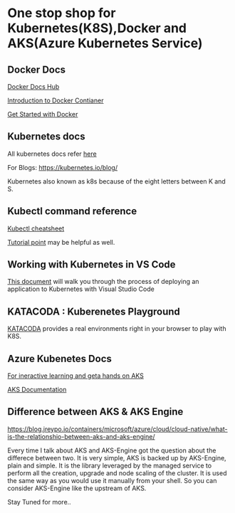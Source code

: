 
# One stop shop for Kubernetes(K8S),Docker and AKS(Azure Kubernetes Service)

## Docker Docs

[Docker Docs Hub](https://docs.docker.com/)

[Introduction to Docker Contianer](https://docs.microsoft.com/en-us/learn/modules/intro-to-docker-containers/)

[Get Started with Docker](https://www.docker.com/get-started)

## Kubernetes docs

All kubernetes docs refer [here](https://kubernetes.io/docs/home/)

For Blogs: https://kubernetes.io/blog/

Kubernetes also known as k8s because of the eight letters between K and S.

## Kubectl command reference

[Kubectl cheatsheet](https://kubernetes.io/docs/reference/generated/kubectl/kubectl-commands)

[Tutorial point](https://www.tutorialspoint.com/kubernetes/kubernetes_kubectl_commands.htm
) may be helpful as well.

## Working with Kubernetes in VS Code

[This document](https://code.visualstudio.com/docs/azure/kubernetes) will walk you through the process of deploying an application to Kubernetes with Visual Studio Code

## KATACODA : Kuberenetes Playground

[KATACODA](https://www.katacoda.com/courses/kubernetes/playground) provides a real environments right in your browser to play with K8S.

## Azure Kubenetes Docs

[For ineractive learning and geta hands on AKS](https://docs.microsoft.com/en-us/learn/browse/?terms=kubernetes)

[AKS Documentation](https://docs.microsoft.com/en-us/azure/aks/)

## Difference between AKS & AKS Engine

https://blog.jreypo.io/containers/microsoft/azure/cloud/cloud-native/what-is-the-relationshio-between-aks-and-aks-engine/

Every time I talk about AKS and AKS-Engine got the question about the differece between two. It is very simple, AKS is backed up by AKS-Engine, plain and simple. It is the library leveraged by the managed service to perform all the creation, upgrade and node scaling of the cluster. It is used the same way as you would use it manually from your shell. So you can consider AKS-Engine like the upstream of AKS.

Stay Tuned for more..


